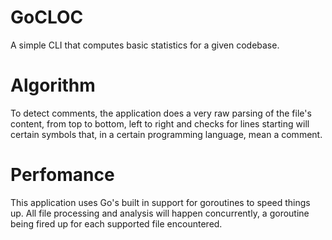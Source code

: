 # GoCLOC
A simple CLI that computes basic statistics for a given codebase.

# Algorithm
To detect comments, the application does a very raw parsing of the file's content, from top to bottom, left to right and 
checks for lines starting will certain symbols that, in a certain programming language, mean a comment.

# Perfomance
This application uses Go's built in support for goroutines to speed things up.
All file processing and analysis will happen concurrently, a goroutine being fired up for each supported file encountered.
